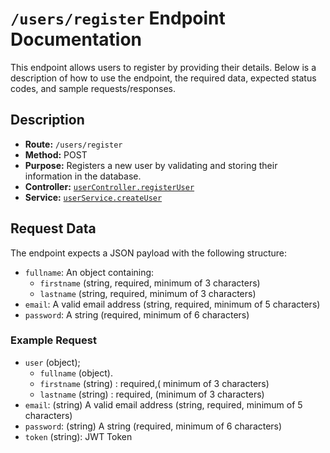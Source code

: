 # `/users/register` Endpoint Documentation

This endpoint allows users to register by providing their details. Below is a description of how to use the endpoint, the required data, expected status codes, and sample requests/responses.

## Description

-   **Route:** `/users/register`
-   **Method:** POST
-   **Purpose:** Registers a new user by validating and storing their information in the database.
-   **Controller:** [`userController.registerUser`](Backend/controllers/user.controller.js)
-   **Service:** [`userService.createUser`](Backend/services/user.service.js)

## Request Data

The endpoint expects a JSON payload with the following structure:

-   `fullname`: An object containing:
    -   `firstname` (string, required, minimum of 3 characters)
    -   `lastname` (string, required, minimum of 3 characters)
-   `email`: A valid email address (string, required, minimum of 5 characters)
-   `password`: A string (required, minimum of 6 characters)

### Example Request


- `user` (object);
  - `fullname` (object).
   -   `firstname` (string) :  required,( minimum of 3 characters)
    -   `lastname` (string) : required, (minimum of 3 characters)
-   `email`: (string) A valid email address (string, required, minimum of 5 characters)
-   `password`: (string) A string (required, minimum of 6 characters)
- `token` (string): JWT Token

    


<!-- ```json
{
    "fullname": {
        "firstname": "John",
        "lastname": "Doe"
    },
    "email": "john.doe@example.com",
    "password": "securePass123"
} -->